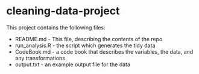 # cleaning-data-project

This project contains the following files:

 * README.md - This file, describing the contents of the repo
 * run_analysis.R - the script which generates the tidy data
 * CodeBook.md - a code book that describes the variables, the data, and any transformations
 * output.txt - an example output file for the data

